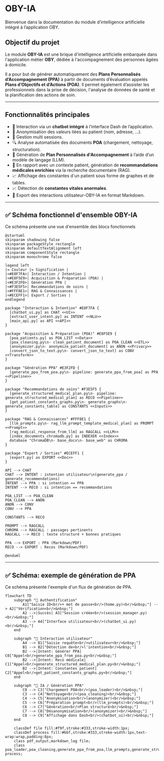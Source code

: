 # OBY-IA

Bienvenue dans la documentation du module d’intelligence artificielle intégré à l’application OBY.

## Objectif du projet

Le module **OBY-IA** est une brique d'intelligence artificielle embarquée dans l'application métier **OBY**, dédiée à l'accompagnement des personnes âgées à domicile.

Il a pour but de générer automatiquement des **Plans Personnalisés d’Accompagnement (PPA)** à partir de documents d’évaluation appelés **Plans d’Objectifs et d’Actions (POA)**. Il permet également d’assister les professionnels dans la prise de décision, l'analyse de données de santé et la planification des actions de soin.

---

## Fonctionnalités principales

- 💬 Interaction via un **chatbot intégré** à l’interface Dash de l’application.
- 📄 Anonymisation des valeurs liées au patient (nom, adresse, ...).
- 📄 Gestion multi sessions.
- 🔍 Analyse automatisée des documents **POA** (chargement, nettoyage, structuration).
- 🧠 Génération de **Plan Personnalisés d'Accompagnement** à l’aide d’un modèle de langage (LLM).
- 🧠 En rapport avec un contexte patient, génération de **recommandations médicales enrichies** via la recherche documentaire (RAG).
- 📈 Affichage des constantes d'un patient sous forme de graphes et de tables.
- 📈 Détection de **constantes vitales anormales**.
- 📄 Export des interactions utilisateur-OBY-IA en format Markdown.

---

## ✅ Schéma fonctionnel d'ensemble OBY-IA

Ce schéma présente une vue d'ensemble des blocs fonctionnels

```plantuml
@startuml
skinparam shadowing false
skinparam packageStyle rectangle
skinparam defaultTextAlignment left
skinparam componentStyle rectangle
skinparam monochrome false

legend left
|= Couleur |= Signification |
|<#E0F7FA>| Interaction / Intention |
|<#E8F5E9>| Acquisition & Préparation (POA) |
|<#E3F2FD>| Génération PPA |
|<#F3E5F5>| Recommandations de soins |
|<#FFF8E1>| RAG & Connaissances |
|<#ECEFF1>| Export / Sorties |
endlegend

package "Interaction & Intention" #E0F7FA {
  [chatbot_ui.py] as CHAT <<UI>>
  [extract_user_intent.py] as INTENT <<NLU>>
  [main_api.py] as API <<API>>
}

package "Acquisition & Préparation (POA)" #E8F5E9 {
  [poa_patients.py] as POA_LIST <<Data>>
  [poa_cleaning.py\n- clean_patient_document] as POA_CLEAN <<ETL>>
  [anonymizer.py\n- anonymize_patient_document] as ANON <<Privacy>>
  [convert_json_to_text.py\n- convert_json_to_text] as CONV <<Transform>>
}

package "Génération PPA" #E3F2FD {
  [generate_ppa_from_poa.py\n- pipeline: generate_ppa_from_poa] as PPA <<Pipeline>>
}

package "Recommandations de soins" #F3E5F5 {
  [generate_structured_medical_plan.py\n- pipeline: generate_structured_medical_plan] as RECO <<Pipeline>>
  [get_patient_constants_graphs.py\n- generate_graphs\n- generate_constants_table] as CONSTANTS <<Inputs>>
}

package "RAG & Connaissances" #FFF8E1 {
  [llm_prompts.py\n- rag_llm_prompt_template_medical_plan] as PROMPT <<Prompt>>
  [rag_medical_response_from_llm] as RAGCALL <<LLM>>
  [index_documents_chromadb.py] as INDEXER <<Index>>
  database "ChromaDB\n- base_docx\n- base_web" as CHROMA
}

package "Export / Sorties" #ECEFF1 {
  [export.py] as EXPORT <<Doc>>
}

API --> CHAT
CHAT --> INTENT : intention utilisateur\n(generate_ppa / generate_recommendations)
INTENT --> PPA : si intention == PPA
INTENT --> RECO : si intention == recommandations

POA_LIST --> POA_CLEAN
POA_CLEAN --> ANON
ANON --> CONV
CONV --> PPA

CONSTANTS --> RECO

PROMPT --> RAGCALL
CHROMA --> RAGCALL : passages pertinents
RAGCALL --> RECO : texte structuré + bonnes pratiques

PPA --> EXPORT : PPA (Markdown/PDF)
RECO --> EXPORT : Recos (Markdown/PDF)

@enduml
```

---

## ✅ Schéma: exemple de génération de PPA

Ce schéma présente l'exemple d'un flux de génération de PPA.


```mermaid
flowchart TD
    subgraph "🔐 Authentification"
        A1["Saisie ID<br/>+ mot de passe<br/>(home.py)<br/>&nbsp;"] --> A2["Vérification<br/>&nbsp;"]
        A2 -->|Succès| A3["Session créée<br/>(session_manager.py)<br/>&nbsp;"]
        A3 --> A4["Interface utilisateur<br/>(chatbot_ui.py)<br/>&nbsp;"]
    end

    subgraph "💬 Interaction utilisateur"
        A4 --> B1["Saisie requête<br/>utilisateur<br/>&nbsp;"]
        B1 --> B2["Détection de<br/>l'intention<br/>&nbsp;"]
        B2 -->|Intent: Générer PPA| C0["Appel<br/>generate_ppa_from_poa.py<br/>&nbsp;"]
        B2 -->|Intent: Reco médicale| C1["Appel<br/>generate_structured_medical_plan.py<br/>&nbsp;"]
        B2 -->|Intent: Constantes patient| C2["Appel<br/>get_patient_constants_graphs.py<br/>&nbsp;"]
    end

    subgraph "🧠 IA / Génération PPA"
        C0 --> C3["Chargement POA<br/>(poa_loader)<br/>&nbsp;"]
        C3 --> C4["Nettoyage<br/>(poa_cleaning)<br/>&nbsp;"]
        C4 --> C5["Anonymisation<br/>(anonymizer)<br/>&nbsp;"]
        C5 --> C6["Préparation prompt<br/>(llm_prompts)<br/>&nbsp;"]
        C6 --> C7["Génération<br/>Plan structuré<br/>&nbsp;"]
        C7 --> C8["Désanonymisation<br/>(anonymizer)<br/>&nbsp;"]
        C8 --> C9["Affichage dans Dash<br/>(chatbot_ui)<br/>&nbsp;"]
    end

    classDef file fill:#f9f,stroke:#333,stroke-width:1px;
    classDef process fill:#bbf,stroke:#333,stroke-width:1px,text-wrap:wrap,padding:8px;
    class pdf_output,markdown_log file;
    class poa_loader,poa_cleaning,generate_ppa_from_poa,llm_prompts,generate_structured_medical_plan,serialize_figs,chatbot_ui,get_constants,analyze_constants,get_patient_constants_graphs,scrape_trusted_sites,run_full_indexing_pipeline,index_documents_chromadb,retrieve_relevant_chunks process;
```
